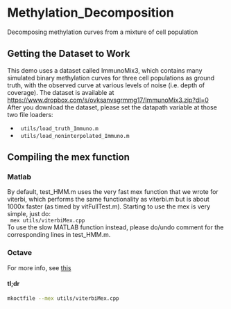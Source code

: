# Methylation_Decomposition
Decomposing methylation curves from a mixture of cell population

## Getting the Dataset to Work
This demo uses a dataset called ImmunoMix3, which contains many simulated binary methylation curves for three cell populations as ground truth, with the observed curve at various levels of noise (i.e. depth of coverage). The dataset is available at <br/>
https://www.dropbox.com/s/ovksanvsgrmmg17/ImmunoMix3.zip?dl=0 <br/>
After you download the dataset, please set the datapath variable at those two file loaders: <br/>
- <code> utils/load_truth_Immuno.m </code> <br/>
- <code> utils/load_noninterpolated_Immuno.m </code>


## Compiling the mex function

### Matlab
By default, test_HMM.m uses the very fast mex function that we wrote for viterbi, which performs the same functionality as viterbi.m but is about 1000x faster (as timed by vitFullTest.m). Starting to use the mex is very simple, just do: <br/>
<code> mex utils/viterbiMex.cpp </code> <br/>
To use the slow MATLAB function instead, please do/undo comment for the corresponding lines in test_HMM.m.

### Octave

For more info, see [this](https://www.gnu.org/software/octave/doc/interpreter/Getting-Started-with-Mex_002dFiles.html#Getting-Started-with-Mex_002dFiles)

#### tl;dr

```sh
mkoctfile --mex utils/viterbiMex.cpp
```
